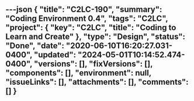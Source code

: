 ---json
{
  "title": "C2LC-190",
  "summary": "Coding Environment 0.4",
  "tags": "C2LC",
  "project": {
    "key": "C2LC",
    "title": "Coding to Learn and Create"
  },
  "type": "Design",
  "status": "Done",
  "date": "2020-06-10T16:20:27.031-0400",
  "updated": "2024-05-01T10:14:52.474-0400",
  "versions": [],
  "fixVersions": [],
  "components": [],
  "environment": null,
  "issueLinks": [],
  "attachments": [],
  "comments": []
}
---

        